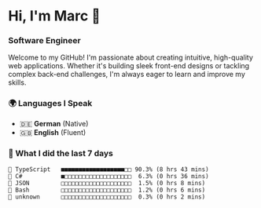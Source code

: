 # Hi, I'm Marc 👋 
### Software Engineer

Welcome to my GitHub! I'm passionate about creating intuitive, high-quality web applications. Whether it's building sleek front-end designs or tackling complex back-end challenges, I'm always eager to learn and improve my skills.  

### 🌍 Languages I Speak  
- 🇩🇪 **German** (Native)  
- 🇬🇧 **English** (Fluent)

### 🤯 What I did the last 7 days

```
🔷 TypeScript   ■■■■■■■■■■■■■■■■■■□□ 90.3% (8 hrs 43 mins)
🔷 C#           ■□□□□□□□□□□□□□□□□□□□  6.3% (0 hrs 36 mins)
📄 JSON         □□□□□□□□□□□□□□□□□□□□  1.5% (0 hrs 8 mins)
📄 Bash         □□□□□□□□□□□□□□□□□□□□  1.2% (0 hrs 6 mins)
📄 unknown      □□□□□□□□□□□□□□□□□□□□  0.3% (0 hrs 2 mins)
```